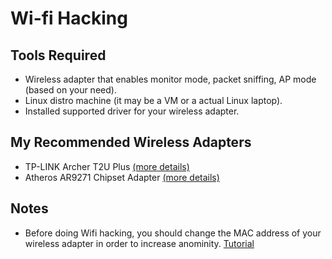 # Wi-fi Hacking

## Tools Required
- Wireless adapter that enables monitor mode, packet sniffing, AP mode (based on your need).
- Linux distro machine (it may be a VM or a actual Linux laptop).
- Installed supported driver for your wireless adapter.

## My Recommended Wireless Adapters
- TP-LINK Archer T2U Plus [(more details)](https://github.com/jameskaois/tplink-archer-t2uplus-kali-linux)
- Atheros AR9271 Chipset Adapter [(more details)](https://github.com/jameskaois/atheros-ar9271-linux)

## Notes
- Before doing Wifi hacking, you should change the MAC address of your wireless adapter in order to increase anominity. [Tutorial](./change-mac-address-wireless-adapter.sh)